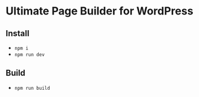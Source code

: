 # Ultimate Page Builder for WordPress

## Install

- `npm i`
- `npm run dev`

## Build

- `npm run build`
